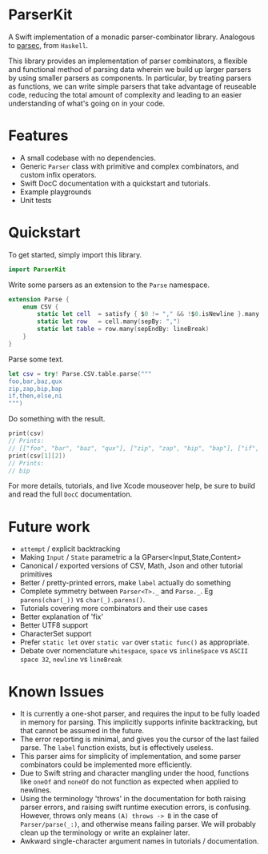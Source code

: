 # ParserKit

A Swift implementation of a monadic parser-combinator library. Analogous to [parsec](https://hackage.haskell.org/package/parsec), from `Haskell`.

This library provides an implementation of parser combinators, a flexible and functional method of parsing data wherein we build up larger parsers by using smaller parsers as components. In particular, by treating parsers as functions, we can write simple parsers that take advantage of reuseable code, reducing the total amount of complexity and leading to an easier understanding of what's going on in your code.

# Features

- A small codebase with no dependencies.
- Generic `Parser` class with primitive and complex combinators, and custom infix operators.
- Swift DocC documentation with a quickstart and tutorials.
- Example playgrounds
- Unit tests

# Quickstart

To get started, simply import this library.

```swift
import ParserKit
```

Write some parsers as an extension to the `Parse` namespace.

```swift
extension Parse {
    enum CSV {
        static let cell  = satisfy { $0 != "," && !$0.isNewline }.many.map { String($0) }
        static let row   = cell.many(sepBy: ",")
        static let table = row.many(sepEndBy: lineBreak)
    }
}
```

Parse some text.

```swift
let csv = try! Parse.CSV.table.parse("""
foo,bar,baz,qux
zip,zap,bip,bap
if,then,else,ni
""")
```

Do something with the result.

```swift
print(csv)
// Prints:
// [["foo", "bar", "baz", "qux"], ["zip", "zap", "bip", "bap"], ["if", "then", "else", "ni"]]
print(csv[1][2])
// Prints:
// bip
```

For more details, tutorials, and live Xcode mouseover help, be sure to build and read the full `DocC` documentation.

# Future work

- `attempt` / explicit backtracking
- Making `Input` / `State` parametric a la GParser<Input,State,Content>
- Canonical / exported versions of CSV, Math, Json and other tutorial primitives
- Better / pretty-printed errors, make `label` actually do something
- Complete symmetry between `Parser<T>._` and `Parse._`. Eg `parens(char(_))` vs `char(_).parens()`.
- Tutorials covering more combinators and their use cases
- Better explanation of 'fix'
- Better UTF8 support
- CharacterSet support
- Prefer `static let` over `static var` over `static func()` as appropriate.
- Debate over nomenclature `whitespace`, `space` vs `inlineSpace` vs `ASCII space 32`, `newline` vs `lineBreak`

# Known Issues

- It is currently a one-shot parser, and requires the input to be fully loaded in memory for parsing. This implicitly supports infinite backtracking, but that cannot be assumed in the future.
- The error reporting is minimal, and gives you the cursor of the last failed parse. The `label` function exists, but is effectively useless.
- This parser aims for simplicity of implementation, and some parser combinators could be implemented more efficiently.
- Due to Swift string and character mangling under the hood, functions like `oneOf` and `noneOf` do not function as expected when applied to newlines.
- Using the terminology 'throws' in the documentation for both raising parser errors, and raising swift runtime execution errors, is confusing. However, throws only means `(A) throws -> B` in the case of `Parser/parse(_:)`, and otherwise means failing parser. We will probably clean up the terminology or write an explainer later.
- Awkward single-character argument names in tutorials / documentation.
